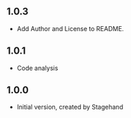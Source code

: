## 1.0.3

- Add Author and License to README.

## 1.0.1

- Code analysis

## 1.0.0

- Initial version, created by Stagehand
